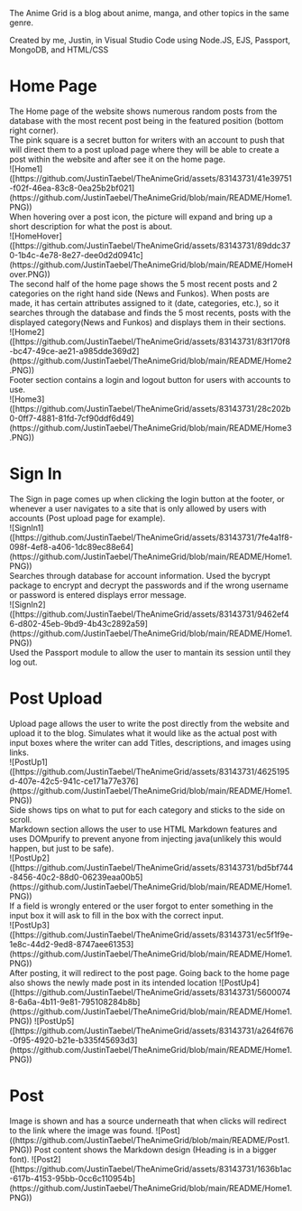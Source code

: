 The Anime Grid is a blog about anime, manga, and other topics in the same genre.

Created by me, Justin, in Visual Studio Code using Node.JS, EJS, Passport, MongoDB, and HTML/CSS

<h1>Home Page</h1>
The Home page of the website shows numerous random posts from the database with the most recent post being in the featured position (bottom right corner).<br>
The pink square is a secret button for writers with an account to push that will direct them to a post upload page where they will be able to create a post within the website and after see it on the home page.
<br>
![Home1]([https://github.com/JustinTaebel/TheAnimeGrid/assets/83143731/41e39751-f02f-46ea-83c8-0ea25b2bf021](https://github.com/JustinTaebel/TheAnimeGrid/blob/main/README/Home1.PNG))<br>
When hovering over a post icon, the picture will expand and bring up a short description for what the post is about.<br>
![HomeHover]([https://github.com/JustinTaebel/TheAnimeGrid/assets/83143731/89ddc370-1b4c-4e78-8e27-dee0d2d0941c](https://github.com/JustinTaebel/TheAnimeGrid/blob/main/README/HomeHover.PNG))<br>
The second half of the home page shows the 5 most recent posts and 2 categories on the right hand side (News and Funkos). When posts are made, it has certain attributes assigned to it (date, categories, etc.), so it searches through the database and finds the 5 most recents, posts with the displayed category(News and Funkos) and displays them in their sections.<br>
![Home2]([https://github.com/JustinTaebel/TheAnimeGrid/assets/83143731/83f170f8-bc47-49ce-ae21-a985dde369d2](https://github.com/JustinTaebel/TheAnimeGrid/blob/main/README/Home2.PNG))<br>
Footer section contains a login and logout button for users with accounts to use.<br>
![Home3]([https://github.com/JustinTaebel/TheAnimeGrid/assets/83143731/28c202b0-0ff7-4881-81fd-7cf90ddf6d49](https://github.com/JustinTaebel/TheAnimeGrid/blob/main/README/Home3.PNG))<br>


<h1>Sign In</h1>
The Sign in page comes up when clicking the login button at the footer, or whenever a user navigates to a site that is only allowed by users with accounts (Post upload page for example).<br>
![SignIn1]([https://github.com/JustinTaebel/TheAnimeGrid/assets/83143731/7fe4a1f8-098f-4ef8-a406-1dc89ec88e64](https://github.com/JustinTaebel/TheAnimeGrid/blob/main/README/Home1.PNG))<br>
Searches through database for account information. Used the bycrypt package to encrypt and decrypt the passwords and if the wrong username or password is entered displays error message.<br>
![SignIn2]([https://github.com/JustinTaebel/TheAnimeGrid/assets/83143731/9462ef46-d802-45eb-9bd9-4b43c2892a59](https://github.com/JustinTaebel/TheAnimeGrid/blob/main/README/Home1.PNG))<br>
Used the Passport module to allow the user to mantain its session until they log out.

<h1>Post Upload</h1>
Upload page allows the user to write the post directly from the website and upload it to the blog. Simulates what it would like as the actual post with input boxes where the writer can add Titles, descriptions, and images using links.<br>
![PostUp1]([https://github.com/JustinTaebel/TheAnimeGrid/assets/83143731/4625195d-407e-42c5-941c-ce171a77e376](https://github.com/JustinTaebel/TheAnimeGrid/blob/main/README/Home1.PNG))<br>
Side shows tips on what to put for each category and sticks to the side on scroll.<br>
Markdown section allows the user to use HTML Markdown features and uses DOMpurify to prevent anyone from injecting java(unlikely this would happen, but just to be safe).<br>
![PostUp2]([https://github.com/JustinTaebel/TheAnimeGrid/assets/83143731/bd5bf744-8456-40c2-88d0-06239eaa00b5](https://github.com/JustinTaebel/TheAnimeGrid/blob/main/README/Home1.PNG))<br>
If a field is wrongly entered or the user forgot to enter something in the input box it will ask to fill in the box with the correct input.<br>
![PostUp3]([https://github.com/JustinTaebel/TheAnimeGrid/assets/83143731/ec5f1f9e-1e8c-44d2-9ed8-8747aee61353](https://github.com/JustinTaebel/TheAnimeGrid/blob/main/README/Home1.PNG))<br>
After posting, it will redirect to the post page. Going back to the home page also shows the newly made post in its intended location
![PostUp4]([https://github.com/JustinTaebel/TheAnimeGrid/assets/83143731/56000748-6a6a-4b11-9e81-795108284b8b](https://github.com/JustinTaebel/TheAnimeGrid/blob/main/README/Home1.PNG))
![PostUp5]([https://github.com/JustinTaebel/TheAnimeGrid/assets/83143731/a264f676-0f95-4920-b21e-b335f45693d3](https://github.com/JustinTaebel/TheAnimeGrid/blob/main/README/Home1.PNG))


<h1>Post</h1>
Image is shown and has a source underneath that when clicks will redirect to the link where the image was found.
![Post]((https://github.com/JustinTaebel/TheAnimeGrid/blob/main/README/Post1.PNG))
Post content shows the Markdown design (Heading is in a bigger font).
![Post2]([https://github.com/JustinTaebel/TheAnimeGrid/assets/83143731/1636b1ac-617b-4153-95bb-0cc6c110954b](https://github.com/JustinTaebel/TheAnimeGrid/blob/main/README/Home1.PNG))

